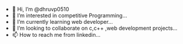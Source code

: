 - 👋 Hi, I’m @dhruvp0510
- 👀 I’m interested in competitive Programming...
- 🌱 I’m currently learning web developer...
- 💞️ I’m looking to collaborate on c,c++ ,web development projects...
- 📫 How to reach me from linkedin...

<!---
dhruvp0510/dhruvp0510 is a ✨ special ✨ repository because its `README.md` (this file) appears on your GitHub profile.
You can click the Preview link to take a look at your changes.
--->
